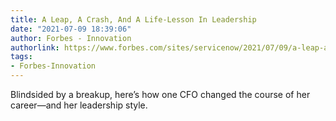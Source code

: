 ```yaml
---
title: A Leap, A Crash, And A Life-Lesson In Leadership
date: "2021-07-09 18:39:06"
author: Forbes - Innovation
authorlink: https://www.forbes.com/sites/servicenow/2021/07/09/a-leap-a-crash-and-a-life-lesson-in-leadership/
tags:
- Forbes-Innovation
---
```

Blindsided by a breakup, here’s how one CFO changed the course of her career—and her leadership style.